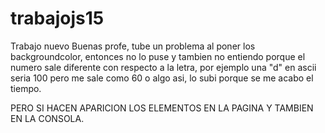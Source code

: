 # trabajojs15
Trabajo nuevo
Buenas profe, tube un problema al poner los backgroundcolor, entonces no lo puse y tambien no entiendo porque el numero sale diferente con respecto a la letra, por ejemplo una "d" en ascii seria 100 pero me sale como 60 o algo asi, lo subi porque se me acabo el tiempo.

PERO SI HACEN APARICION LOS ELEMENTOS EN LA PAGINA Y TAMBIEN EN LA CONSOLA.
